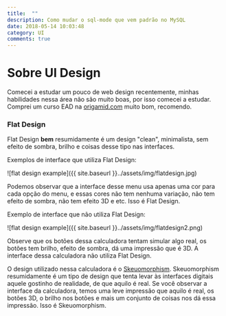 ```yaml
---
title:  ""
description: Como mudar o sql-mode que vem padrão no MySQL
date: 2018-05-14 10:03:48
category: UI
comments: true
---
```

# Sobre UI Design
Comecei a estudar um pouco de web design recentemente, minhas habilidades nessa área não são muito boas, por isso comecei a estudar. Comprei um curso EAD na [origamid.com](https://www.origamid.com/) muito bom, recomendo.
  
### Flat Design  
Flat Design **bem** resumidamente é um design "clean", minimalista, sem efeito de sombra, brilho e coisas desse tipo nas interfaces.

Exemplos de interface que utiliza Flat Design:

![flat design example]({{ site.baseurl }}../assets/img/flatdesign.jpg)

Podemos observar que a interface desse menu usa apenas uma cor para cada opção do menu, e essas cores não tem nenhuma variação, não tem efeito de sombra, não tem efeito 3D e etc. Isso é Flat Design.

Exemplo de interface que não utiliza Flat Design:

![flat design example]({{ site.baseurl }}../assets/img/flatdesign2.png)

Observe que os botões dessa calculadora tentam simular algo real, os botões tem brilho, efeito de sombra, dá uma impressão que é 3D. A interface dessa calculadora não utiliza Flat Design. 

O design utilizado nessa calculadora é o [Skeuomorphism](https://en.wikipedia.org/wiki/Skeuomorph). Skeuomorphism resumidamente é um tipo de design que tenta levar às interfaces digitais aquele gostinho de realidade, de que aquilo é real. Se você observar a interface da calculadora, temos uma leve impressão que aquilo é real, os botões 3D, o brilho nos botões e mais um conjunto de coisas nos dá essa impressão. Isso é Skeuomorphism.